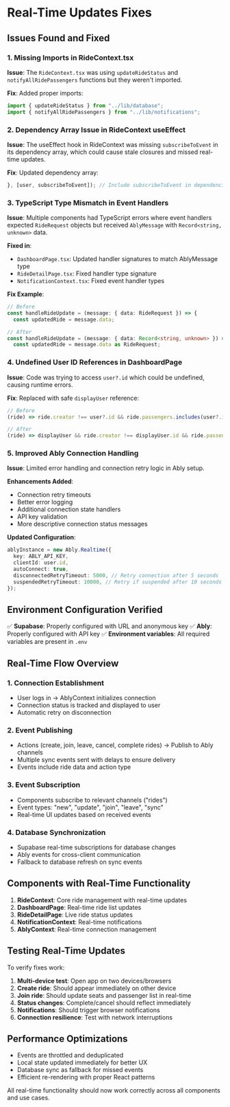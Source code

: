 # Real-Time Updates Fixes

## Issues Found and Fixed

### 1. Missing Imports in RideContext.tsx
**Issue**: The `RideContext.tsx` was using `updateRideStatus` and `notifyAllRidePassengers` functions but they weren't imported.

**Fix**: Added proper imports:
```typescript
import { updateRideStatus } from "../lib/database";
import { notifyAllRidePassengers } from "../lib/notifications";
```

### 2. Dependency Array Issue in RideContext useEffect
**Issue**: The useEffect hook in RideContext was missing `subscribeToEvent` in its dependency array, which could cause stale closures and missed real-time updates.

**Fix**: Updated dependency array:
```typescript
}, [user, subscribeToEvent]); // Include subscribeToEvent in dependencies
```

### 3. TypeScript Type Mismatch in Event Handlers
**Issue**: Multiple components had TypeScript errors where event handlers expected `RideRequest` objects but received `AblyMessage` with `Record<string, unknown>` data.

**Fixed in**:
- `DashboardPage.tsx`: Updated handler signatures to match AblyMessage type
- `RideDetailPage.tsx`: Fixed handler type signature  
- `NotificationContext.tsx`: Fixed event handler types

**Fix Example**:
```typescript
// Before
const handleRideUpdate = (message: { data: RideRequest }) => {
  const updatedRide = message.data;

// After  
const handleRideUpdate = (message: { data: Record<string, unknown> }) => {
  const updatedRide = message.data as RideRequest;
```

### 4. Undefined User ID References in DashboardPage
**Issue**: Code was trying to access `user?.id` which could be undefined, causing runtime errors.

**Fix**: Replaced with safe `displayUser` reference:
```typescript
// Before
(ride) => ride.creator !== user?.id && ride.passengers.includes(user?.id)

// After
(ride) => displayUser && ride.creator !== displayUser.id && ride.passengers.includes(displayUser.id)
```

### 5. Improved Ably Connection Handling
**Issue**: Limited error handling and connection retry logic in Ably setup.

**Enhancements Added**:
- Connection retry timeouts
- Better error logging
- Additional connection state handlers
- API key validation
- More descriptive connection status messages

**Updated Configuration**:
```typescript
ablyInstance = new Ably.Realtime({
  key: ABLY_API_KEY,
  clientId: user.id,
  autoConnect: true,
  disconnectedRetryTimeout: 5000, // Retry connection after 5 seconds
  suspendedRetryTimeout: 10000, // Retry if suspended after 10 seconds
});
```

## Environment Configuration Verified

✅ **Supabase**: Properly configured with URL and anonymous key
✅ **Ably**: Properly configured with API key
✅ **Environment variables**: All required variables are present in `.env`

## Real-Time Flow Overview

### 1. Connection Establishment
- User logs in → AblyContext initializes connection
- Connection status is tracked and displayed to user
- Automatic retry on disconnection

### 2. Event Publishing
- Actions (create, join, leave, cancel, complete rides) → Publish to Ably channels
- Multiple sync events sent with delays to ensure delivery
- Events include ride data and action type

### 3. Event Subscription
- Components subscribe to relevant channels ("rides")
- Event types: "new", "update", "join", "leave", "sync"
- Real-time UI updates based on received events

### 4. Database Synchronization
- Supabase real-time subscriptions for database changes
- Ably events for cross-client communication
- Fallback to database refresh on sync events

## Components with Real-Time Functionality

1. **RideContext**: Core ride management with real-time updates
2. **DashboardPage**: Real-time ride list updates
3. **RideDetailPage**: Live ride status updates
4. **NotificationContext**: Real-time notifications
5. **AblyContext**: Real-time connection management

## Testing Real-Time Updates

To verify fixes work:

1. **Multi-device test**: Open app on two devices/browsers
2. **Create ride**: Should appear immediately on other device
3. **Join ride**: Should update seats and passenger list in real-time
4. **Status changes**: Complete/cancel should reflect immediately
5. **Notifications**: Should trigger browser notifications
6. **Connection resilience**: Test with network interruptions

## Performance Optimizations

- Events are throttled and deduplicated
- Local state updated immediately for better UX
- Database sync as fallback for missed events
- Efficient re-rendering with proper React patterns

All real-time functionality should now work correctly across all components and use cases. 